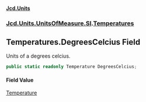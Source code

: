 #### [Jcd.Units](index.md 'index')
### [Jcd.Units.UnitsOfMeasure.SI](Jcd.Units.UnitsOfMeasure.SI.md 'Jcd.Units.UnitsOfMeasure.SI').[Temperatures](Jcd.Units.UnitsOfMeasure.SI.Temperatures.md 'Jcd.Units.UnitsOfMeasure.SI.Temperatures')

## Temperatures.DegreesCelcius Field

Units of a degrees celcius.

```csharp
public static readonly Temperature DegreesCelcius;
```

#### Field Value
[Temperature](Jcd.Units.UnitTypes.Temperature.md 'Jcd.Units.UnitTypes.Temperature')